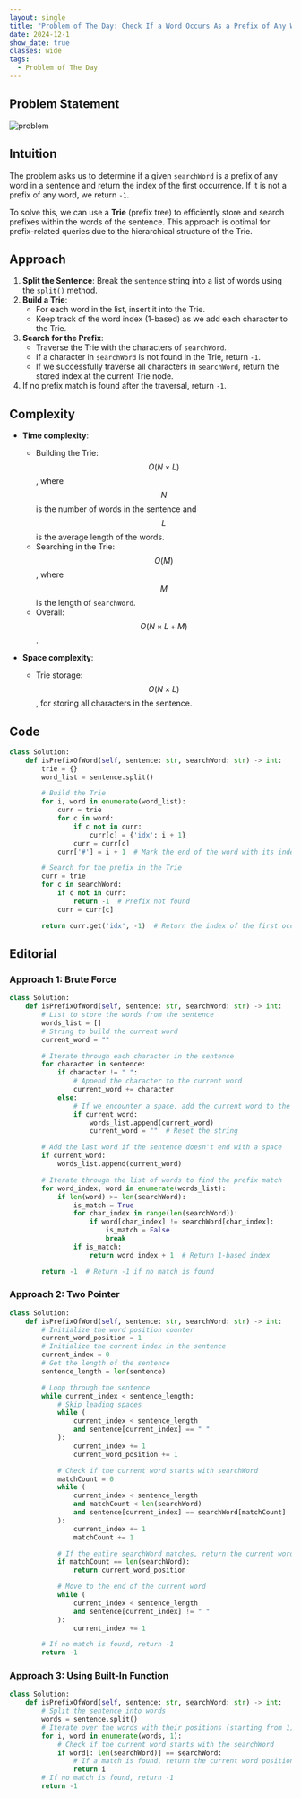 ```yaml
---
layout: single
title: "Problem of The Day: Check If a Word Occurs As a Prefix of Any Word in a Sentence"
date: 2024-12-1
show_date: true
classes: wide
tags:
  - Problem of The Day
---
```


## Problem Statement

![problem](/assets/images/2024-12-01_18-07-30-problem-1455.png)

## Intuition

The problem asks us to determine if a given `searchWord` is a prefix of any word in a sentence and return the index of the first occurrence. If it is not a prefix of any word, we return `-1`.

To solve this, we can use a **Trie** (prefix tree) to efficiently store and search prefixes within the words of the sentence. This approach is optimal for prefix-related queries due to the hierarchical structure of the Trie.

## Approach

1. **Split the Sentence**: Break the `sentence` string into a list of words using the `split()` method.
2. **Build a Trie**:
   - For each word in the list, insert it into the Trie.
   - Keep track of the word index (1-based) as we add each character to the Trie.
3. **Search for the Prefix**:
   - Traverse the Trie with the characters of `searchWord`.
   - If a character in `searchWord` is not found in the Trie, return `-1`.
   - If we successfully traverse all characters in `searchWord`, return the stored index at the current Trie node.
4. If no prefix match is found after the traversal, return `-1`.

## Complexity

- **Time complexity**:

  - Building the Trie: $$O(N \times L)$$, where $$N$$ is the number of words in the sentence and $$L$$ is the average length of the words.
  - Searching in the Trie: $$O(M)$$, where $$M$$ is the length of `searchWord`.
  - Overall: $$O(N \times L + M)$$.

- **Space complexity**:
  - Trie storage: $$O(N \times L)$$, for storing all characters in the sentence.

## Code

```python
class Solution:
    def isPrefixOfWord(self, sentence: str, searchWord: str) -> int:
        trie = {}
        word_list = sentence.split()

        # Build the Trie
        for i, word in enumerate(word_list):
            curr = trie
            for c in word:
                if c not in curr:
                    curr[c] = {'idx': i + 1}
                curr = curr[c]
            curr['#'] = i + 1  # Mark the end of the word with its index

        # Search for the prefix in the Trie
        curr = trie
        for c in searchWord:
            if c not in curr:
                return -1  # Prefix not found
            curr = curr[c]

        return curr.get('idx', -1)  # Return the index of the first occurrence
```

## Editorial

### Approach 1: Brute Force

```python
class Solution:
    def isPrefixOfWord(self, sentence: str, searchWord: str) -> int:
        # List to store the words from the sentence
        words_list = []
        # String to build the current word
        current_word = ""

        # Iterate through each character in the sentence
        for character in sentence:
            if character != " ":
                # Append the character to the current word
                current_word += character
            else:
                # If we encounter a space, add the current word to the list
                if current_word:
                    words_list.append(current_word)
                    current_word = ""  # Reset the string

        # Add the last word if the sentence doesn't end with a space
        if current_word:
            words_list.append(current_word)

        # Iterate through the list of words to find the prefix match
        for word_index, word in enumerate(words_list):
            if len(word) >= len(searchWord):
                is_match = True
                for char_index in range(len(searchWord)):
                    if word[char_index] != searchWord[char_index]:
                        is_match = False
                        break
                if is_match:
                    return word_index + 1  # Return 1-based index

        return -1  # Return -1 if no match is found
```

### Approach 2: Two Pointer

```python
class Solution:
    def isPrefixOfWord(self, sentence: str, searchWord: str) -> int:
        # Initialize the word position counter
        current_word_position = 1
        # Initialize the current index in the sentence
        current_index = 0
        # Get the length of the sentence
        sentence_length = len(sentence)

        # Loop through the sentence
        while current_index < sentence_length:
            # Skip leading spaces
            while (
                current_index < sentence_length
                and sentence[current_index] == " "
            ):
                current_index += 1
                current_word_position += 1

            # Check if the current word starts with searchWord
            matchCount = 0
            while (
                current_index < sentence_length
                and matchCount < len(searchWord)
                and sentence[current_index] == searchWord[matchCount]
            ):
                current_index += 1
                matchCount += 1

            # If the entire searchWord matches, return the current word position
            if matchCount == len(searchWord):
                return current_word_position

            # Move to the end of the current word
            while (
                current_index < sentence_length
                and sentence[current_index] != " "
            ):
                current_index += 1

        # If no match is found, return -1
        return -1
```

### Approach 3: Using Built-In Function

```python
class Solution:
    def isPrefixOfWord(self, sentence: str, searchWord: str) -> int:
        # Split the sentence into words
        words = sentence.split()
        # Iterate over the words with their positions (starting from 1)
        for i, word in enumerate(words, 1):
            # Check if the current word starts with the searchWord
            if word[: len(searchWord)] == searchWord:
                # If a match is found, return the current word position
                return i
        # If no match is found, return -1
        return -1
```
